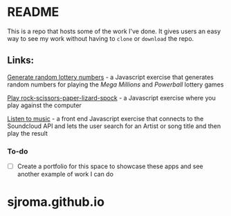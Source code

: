 # README  

This is a repo that hosts some of the work I've done. It gives users an easy way to see my
work without having to `clone` or `download` the repo.  

## Links:  

[Generate random lottery numbers](https://sjroma.github.io/lotterynumbers) - a Javascript
exercise that generates random numbers for playing the _Mega Millions_ and _Powerball_ lottery 
games  

[Play rock-scissors-paper-lizard-spock](https://sjroma.github.io/rpsls) - a Javascript
exercise where you play against the computer

[Listen to music](https://sjroma.github.io/soundcloud) - a front end Javascript exercise that
connects to the Soundcloud API and lets the user search for an Artist or song title and then
play the result  

### To-do  
- [ ] Create a portfolio for this space to showcase these apps and see another example of work
I can do  
# sjroma.github.io
